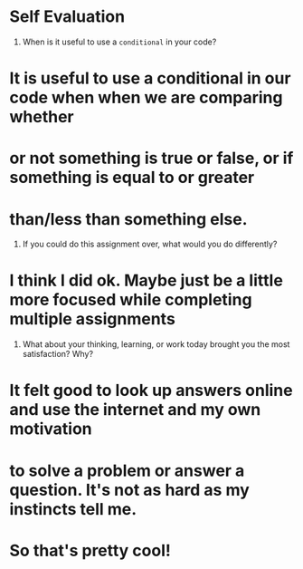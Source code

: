 # Self Evaluation

1. When is it useful to use a `conditional` in your code?
# It is useful to use a conditional in our code when when we are comparing whether
# or not something is true or false, or if something is equal to or greater 
# than/less than something else. 
1. If you could do this assignment over, what would you do differently?
# I think I did ok. Maybe just be a little more focused while completing multiple assignments
1. What about your thinking, learning, or work today brought you the most satisfaction? Why?
# It felt good to look up answers online and use the internet and my own motivation
# to solve a problem or answer a question. It's not as hard as my instincts tell me.
# So that's pretty cool!